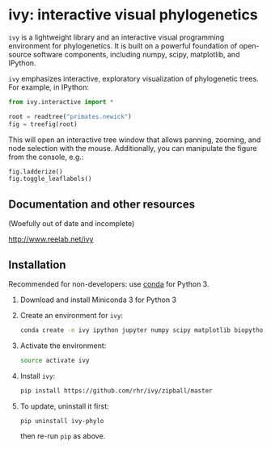 # ivy: interactive visual phylogenetics

`ivy` is a lightweight library and an interactive visual programming
environment for phylogenetics.  It is built on a powerful foundation
of open-source software components, including numpy, scipy,
matplotlib, and IPython.

`ivy` emphasizes interactive, exploratory visualization of
phylogenetic trees.  For example, in IPython:


```python
from ivy.interactive import *

root = readtree("primates.newick")
fig = treefig(root)
```

This will open an interactive tree window that allows panning,
zooming, and node selection with the mouse. Additionally, you can
manipulate the figure from the console, e.g.:

```python
fig.ladderize()
fig.toggle_leaflabels()
```

## Documentation and other resources

(Woefully out of date and incomplete)

http://www.reelab.net/ivy

## Installation


Recommended for non-developers: use [conda](https://conda.io/miniconda.html) for Python 3.

1. Download and install Miniconda 3 for Python 3

2. Create an environment for `ivy`:

    ```bash
    conda create -n ivy ipython jupyter numpy scipy matplotlib biopython pillow pyparsing lxml
    ```
  
3. Activate the environment:

    ```bash
    source activate ivy
    ```

3. Install `ivy`:

    ```bash
    pip install https://github.com/rhr/ivy/zipball/master
    ```
  
4. To update, uninstall it first:
    ```bash
    pip uninstall ivy-phylo
    ```
   then re-run `pip` as above.
